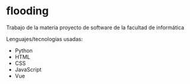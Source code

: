 # flooding
Trabajo de la materia proyecto de software de la facultad de informática

Lenguajes/tecnologias usadas:

   * Python
   * HTML
   * CSS
   * JavaScript
   * Vue
